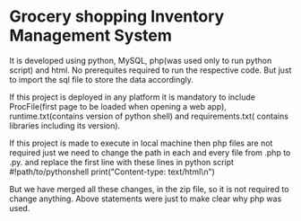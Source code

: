 # Grocery shopping Inventory Management System
It is developed using python, MySQL, php(was used only to run python script) and html. No prerequites required to run the respective code. But just to import the sql file to store the data accordingly. 

If this project is deployed in any platform it is mandatory to include ProcFile(first page to be loaded when opening a web app), runtime.txt(contains version of python shell) and requirements.txt( contains libraries including its version).

If this project is made to execute in local machine then php files are not required just we need to change the path in each and every file from .php to .py. and replace the first line with these lines in python script
#!path/to/pythonshell
print("Content-type: text/html\n")

But we have merged all these changes, in the zip file, so it is not required to change anything. Above statements were just to make clear why php was used.

